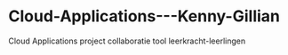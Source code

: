 # Cloud-Applications---Kenny-Gillian
Cloud Applications project collaboratie tool leerkracht-leerlingen
